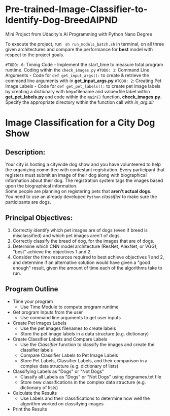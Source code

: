 # Pre-trained-Image-Classifier-to-Identify-Dog-BreedAIPND
 Mini Project from Udacity's AI Programming with Python Nano Degree
 
 To execute the project, run ``` sh run_models_batch.sh``` in terminal, on all three given architectures and compare the performance for **best** model with respect to the project goals.
 
```#TODO: 0```: Timing Code - Implement the start_time to measure total program runtime. Coding within the ```check_images.py```
```#TODO: 1```: Command Line Arguments - Code for ```def get_input_args():``` to create & retrieve the command line arguments with in **get_input_args.py**
```#TODO: 2```: Creating Pet Image Labels - Code for ```def get_pet_labels():``` to create pet image labels by creating a dictionary with key=filename and value=file label within **get_pet_labels.py** and code within the ```main()``` function, **check_images.py**. Specify the appropriate directory within the function call with *in_arg.dir*

# Image Classification for a City Dog Show
## Description:</br>
Your city is hosting a citywide dog show and you have volunteered to help the organizing committee with contestant registration. Every participant that registers must submit an image of their dog along with biographical information about their dog. The registration system tags the images based upon the biographical information.</br>
Some people are planning on registering pets that **aren’t actual dogs**.</br>
You need to use an already developed ```Python``` *classifier* to make sure the participants are dogs.<br>

## Principal Objectives:
1. Correctly identify which pet images are of dogs (even if breed is misclassified) and which pet images aren't of dogs.</br>
2. Correctly classify the breed of dog, for the images that are of dogs.</br>
3. Determine which CNN model architecture (ResNet, AlexNet, or VGG), "best" achieve the objectives 1 and 2.</br>
4. Consider the time resources required to best achieve objectives 1 and 2, and determine if an alternative solution would have given a "good enough" result, given the amount of time each of the algorithms take to run.</br>

## Program Outline
- Time your program
  - Use Time Module to compute program runtime
- Get program Inputs from the user
  - Use command line arguments to get user inputs
- Create Pet Images Labels
  - Use the pet images filenames to create labels
  - Store the pet image labels in a data structure (e.g. dictionary)
- Create Classifier Labels and Compare Labels
  - Use the *Classifier* function to classify the images and create the classifier labels
  - Compare Classifier Labels to Pet Image Labels
  - Store Pet Labels, Classifier Labels, and their comparison in a complex data structure (e.g. dictionary of lists)
- Classifying Labels as "Dogs" or "Not Dogs"
  - Classify all Labels as "Dogs" or "Not Dogs" using dognames.txt file
  - Store new classifications in the complex data structure (e.g. dictionary of lists)
- Calculate the Results
  - Use Labels and their classifications to determine how well the algorithm worked on classifying images
- Print the Results

